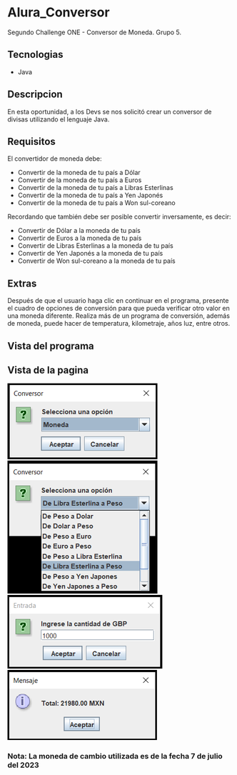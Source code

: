 # Alura_Conversor

Segundo Challenge ONE - Conversor de Moneda.
Grupo 5.

## Tecnologias

- Java

## Descripcion

En esta oportunidad, a los Devs se nos solicitó crear un conversor de divisas utilizando el lenguaje Java.

## Requisitos

El convertidor de moneda debe:

- Convertir de la moneda de tu país a Dólar
- Convertir de la moneda de tu país  a Euros
- Convertir de la moneda de tu país  a Libras Esterlinas
- Convertir de la moneda de tu país  a Yen Japonés
- Convertir de la moneda de tu país  a Won sul-coreano

Recordando que también debe ser posible convertir inversamente, es decir:

- Convertir de Dólar a la moneda de tu país
- Convertir de Euros a la moneda de tu país
- Convertir de Libras Esterlinas a la moneda de tu país
- Convertir de Yen Japonés a la moneda de tu país
- Convertir de Won sul-coreano a la moneda de tu país

## Extras

Después de que el usuario haga clic en continuar en el programa, presente el cuadro de opciones de conversión para que pueda verificar otro valor en una moneda diferente.
Realiza más de un programa de conversión, además de moneda, puede hacer de temperatura, kilometraje, años luz, entre otros.

## Vista del programa

## Vista de la pagina

![vista general](/convertidor_vista1.png)
![vista general](/convertidor_vista2.png)
![vista general](/convertidor_vista3.png)
![vista general](/convertidor_vista4.png)

### Nota: La moneda de cambio utilizada es de la fecha 7 de julio del 2023
